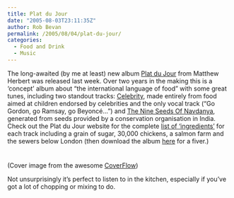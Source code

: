 ```yaml
---
title: Plat du Jour
date: "2005-08-03T23:11:35Z"
author: Rob Bevan
permalink: /2005/08/04/plat-du-jour/
categories:
  - Food and Drink
  - Music
---
```

The long-awaited (by me at least) new album [Plat du Jour][1] from Matthew Herbert was released last week. Over two years in the making this is a &#8216;concept&#8217; album about &#8220;the international language of food&#8221; with some great tunes, including two standout tracks: [Celebrity][2], made entirely from food aimed at children endorsed by celebrities and the only vocal track (&#8220;Go Gordon, go Ramsay, go Beyonc&eacute;&#8230;&#8221;) and [The Nine Seeds Of Navdanya][3], generated from seeds provided by a conservation organisation in India. Check out the Plat du Jour website for the complete [list of &#8216;ingredients&#8217;][4] for each track including a grain of sugar, 30,000 chickens, a salmon farm and the sewers below London (then download the album [here][5] for a fiver.)

<img style="padding-bottom: 10px;"  src="http://robbevan.com/blog/wp-content/themes/robbevan/images/posts/plat-du-jour-cover.png" alt="" />

<span class="caption">(Cover image from the awesome <a href="http://www.steelskies.com/coverflow/CoverFlow.html">CoverFlow</a>)</span>

Not unsurprisingly it&#8217;s perfect to listen to in the kitchen, especially if you&#8217;ve got a lot of chopping or mixing to do.

 [1]: http://www.platdujour.co.uk/
 [2]: http://www.platdujour.co.uk/notes.php?pageNum_displayNotes=1&totalRows_displayNotes=14&theme=3
 [3]: http://www.platdujour.co.uk/notes.php?pageNum_displayNotes=3&totalRows_displayNotes=14&theme=7
 [4]: http://www.platdujour.co.uk/notes.php?theme=3
 [5]: http://www.platdujour.co.uk/downloads.php

